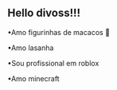 ## Hello divoss!!! 

 •Amo figurinhas de macacos 🐒
 
 •Amo lasanha
 
 •Sou profissional em roblox 

 •Amo minecraft 



